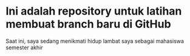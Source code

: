 # Ini adalah repository untuk latihan membuat branch baru di GitHub

Saat ini, saya sedang menikmati hidup lambat saya sebagai mahasiswa semester akhir
